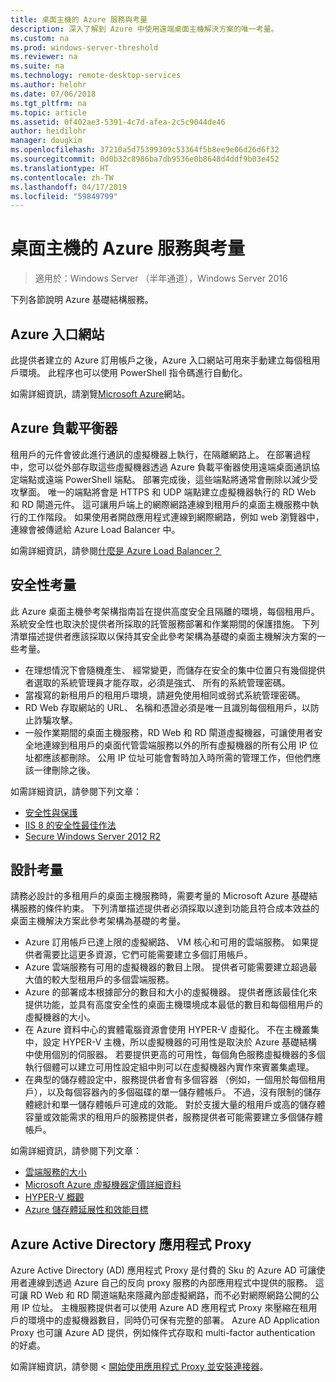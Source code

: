 ```yaml
---
title: 桌面主機的 Azure 服務與考量
description: 深入了解到 Azure 中使用遠端桌面主機解決方案的唯一考量。
ms.custom: na
ms.prod: windows-server-threshold
ms.reviewer: na
ms.suite: na
ms.technology: remote-desktop-services
ms.author: helohr
ms.date: 07/06/2018
ms.tgt_pltfrm: na
ms.topic: article
ms.assetid: 0f402ae3-5391-4c7d-afea-2c5c9044de46
author: heidilohr
manager: dougkim
ms.openlocfilehash: 37210a5d75399309c53364f5b8ee9e06d26d6f32
ms.sourcegitcommit: 0d0b32c8986ba7db9536e0b8648d4ddf9b03e452
ms.translationtype: HT
ms.contentlocale: zh-TW
ms.lasthandoff: 04/17/2019
ms.locfileid: "59849799"
---
```

# <a name="azure-services-and-considerations-for-desktop-hosting"></a>桌面主機的 Azure 服務與考量

>適用於：Windows Server （半年通道），Windows Server 2016

下列各節說明 Azure 基礎結構服務。
  
## <a name="azure-portal"></a>Azure 入口網站

此提供者建立的 Azure 訂用帳戶之後，Azure 入口網站可用來手動建立每個租用戶環境。 此程序也可以使用 PowerShell 指令碼進行自動化。  

如需詳細資訊，請瀏覽[Microsoft Azure](https://www.azure.microsoft.com)網站。
  
## <a name="azure-load-balancer"></a>Azure 負載平衡器

租用戶的元件會彼此進行通訊的虛擬機器上執行，在隔離網路上。 在部署過程中，您可以從外部存取這些虛擬機器透過 Azure 負載平衡器使用遠端桌面通訊協定端點或遠端 PowerShell 端點。 部署完成後，這些端點將通常會刪除以減少受攻擊面。 唯一的端點將會是 HTTPS 和 UDP 端點建立虛擬機器執行的 RD Web 和 RD 閘道元件。 這可讓用戶端上的網際網路連線到租用戶的桌面主機服務中執行的工作階段。 如果使用者開啟應用程式連線到網際網路，例如 web 瀏覽器中，連線會被傳遞給 Azure Load Balancer 中。  
  
如需詳細資訊，請參閱[什麼是 Azure Load Balancer？](https://azure.microsoft.com/documentation/articles/virtual-machines-linux-load-balance/)
  
## <a name="security-considerations"></a>安全性考量

此 Azure 桌面主機參考架構指南旨在提供高度安全且隔離的環境，每個租用戶。 系統安全性也取決於提供者所採取的託管服務部署和作業期間的保護措施。 下列清單描述提供者應該採取以保持其安全此參考架構為基礎的桌面主機解決方案的一些考量。

- 在理想情況下會隨機產生、 經常變更，而儲存在安全的集中位置只有幾個提供者選取的系統管理員才能存取，必須是強式、 所有的系統管理密碼。  
- 當複寫的新租用戶的租用戶環境，請避免使用相同或弱式系統管理密碼。
- RD Web 存取網站的 URL、 名稱和憑證必須是唯一且識別每個租用戶，以防止詐騙攻擊。  
- 一般作業期間的桌面主機服務，RD Web 和 RD 閘道虛擬機器，可讓使用者安全地連線到租用戶的桌面代管雲端服務以外的所有虛擬機器的所有公用 IP 位址都應該都刪除。 公用 IP 位址可能會暫時加入時所需的管理工作，但他們應該一律刪除之後。  
  
如需詳細資訊，請參閱下列文章：

- [安全性與保護](https://docs.microsoft.com/previous-versions/windows/it-pro/windows-server-2012-R2-and-2012/hh831778(v=ws.11))  
- [IIS 8 的安全性最佳作法](https://docs.microsoft.com/previous-versions/windows/it-pro/windows-server-2012-R2-and-2012/jj635855(v=ws.11))  
- [Secure Windows Server 2012 R2](https://docs.microsoft.com/previous-versions/windows/it-pro/windows-server-2012-R2-and-2012/hh831360(v=ws.11))  
  
## <a name="design-considerations"></a>設計考量

請務必設計的多租用戶的桌面主機服務時，需要考量的 Microsoft Azure 基礎結構服務的條件約束。 下列清單描述提供者必須採取以達到功能且符合成本效益的桌面主機解決方案此參考架構為基礎的考量。  
  
- Azure 訂用帳戶已達上限的虛擬網路、 VM 核心和可用的雲端服務。 如果提供者需要比這更多資源，它們可能需要建立多個訂用帳戶。
- Azure 雲端服務有可用的虛擬機器的數目上限。 提供者可能需要建立超過最大值的較大型租用戶的多個雲端服務。  
- Azure 的部署成本根據部分的數目和大小的虛擬機器。 提供者應該最佳化來提供功能，並具有高度安全性的桌面主機環境成本最低的數目和每個租用戶的虛擬機器的大小。  
- 在 Azure 資料中心的實體電腦資源會使用 HYPER-V 虛擬化。 不在主機叢集中，設定 HYPER-V 主機，所以虛擬機器的可用性是取決於 Azure 基礎結構中使用個別的伺服器。 若要提供更高的可用性，每個角色服務虛擬機器的多個執行個體可以建立可用性設定組中則可以在虛擬機器內實作來賓叢集處理。  
- 在典型的儲存體設定中，服務提供者會有多個容器 （例如，一個用於每個租用戶），以及每個容器內的多個磁碟的單一儲存體帳戶。 不過，沒有限制的儲存體總計和單一儲存體帳戶可達成的效能。 對於支援大量的租用戶或高的儲存體容量或效能需求的租用戶的服務提供者，服務提供者可能需要建立多個儲存體帳戶。  
  
如需詳細資訊，請參閱下列文章：

- [雲端服務的大小](https://docs.microsoft.com/azure/cloud-services/cloud-services-sizes-specs)  
- [Microsoft Azure 虛擬機器定價詳細資料](https://azure.microsoft.com/pricing/details/virtual-machines/)  
- [HYPER-V 概觀](https://docs.microsoft.com/previous-versions/windows/it-pro/windows-server-2012-R2-and-2012/hh831531(v=ws.11))  
- [Azure 儲存體延展性和效能目標](https://docs.microsoft.com/azure/storage/common/storage-scalability-targets)  

## <a name="azure-active-directory-application-proxy"></a>Azure Active Directory 應用程式 Proxy

Azure Active Directory (AD) 應用程式 Proxy 是付費的 Sku 的 Azure AD 可讓使用者連線到透過 Azure 自己的反向 proxy 服務的內部應用程式中提供的服務。 這可讓 RD Web 和 RD 閘道端點來隱藏內部虛擬網路，而不必對網際網路公開的公用 IP 位址。 主機服務提供者可以使用 Azure AD 應用程式 Proxy 來壓縮在租用戶的環境中的虛擬機器數目，同時仍可保有完整的部署。 Azure AD Application Proxy 也可讓 Azure AD 提供，例如條件式存取和 multi-factor authentication 的好處。

如需詳細資訊，請參閱 <<c0> [ 開始使用應用程式 Proxy 並安裝連接器](https://docs.microsoft.com/azure/active-directory/manage-apps/application-proxy-enable)。